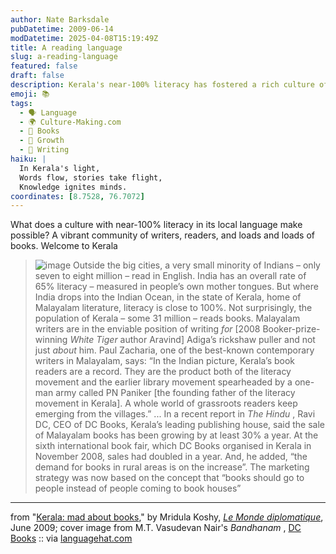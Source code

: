 ```yaml
---
author: Nate Barksdale
pubDatetime: 2009-06-14
modDatetime: 2025-04-08T15:19:49Z
title: A reading language
slug: a-reading-language
featured: false
draft: false
description: Kerala's near-100% literacy has fostered a rich culture of literature and reading, creating a vibrant community of writers and readers.
emoji: 📚
tags:
  - 🗣️ Language
  - 🌍 Culture-Making.com
  - 📖 Books
  - 🌱 Growth
  - 📝 Writing
haiku: |
  In Kerala's light,  
  Words flow, stories take flight,  
  Knowledge ignites minds.
coordinates: [8.7528, 76.7072]
---
```


What does a culture with near-100% literacy in its local language make possible? A vibrant community of writers, readers, and loads and loads of books. Welcome to Kerala

> ![image](http://culture-making.com/media/8124000611.jpg) Outside the big cities, a very small minority of Indians – only seven to eight million – read in English. India has an overall rate of 65% literacy – measured in people’s own mother tongues. But where India drops into the Indian Ocean, in the state of Kerala, home of Malayalam literature, literacy is close to 100%. Not surprisingly, the population of Kerala – some 31 million – reads books. Malayalam writers are in the enviable position of writing _for_ [2008 Booker-prize-winning _White Tiger_ author Aravind] Adiga’s rickshaw puller and not just _about_ him. Paul Zacharia, one of the best-known contemporary writers in Malayalam, says: “In the Indian picture, Kerala’s book readers are a record. They are the product both of the literacy movement and the earlier library movement spearheaded by a one-man army called PN Paniker [the founding father of the literacy movement in Kerala]. A whole world of grassroots readers keep emerging from the villages.” ... In a recent report in _The Hindu_ , Ravi DC, CEO of DC Books, Kerala’s leading publishing house, said the sale of Malayalam books has been growing by at least 30% a year. At the sixth international book fair, which DC Books organised in Kerala in November 2008, sales had doubled in a year. And, he added, “the demand for books in rural areas is on the increase”. The marketing strategy was now based on the concept that “books should go to people instead of people coming to book houses”

---

from "[Kerala: mad about books](http://mondediplo.com/2009/06/16kerala)," by Mridula Koshy, [_Le Monde diplomatique_](http://mondediplo.com/2009/06/16kerala), June 2009; cover image from M.T. Vasudevan Nair's _Bandhanam_ , [DC Books](https://www.google.com/search?q=%22DC%20Books%22%20dcbookshop.net) :: via [languagehat.com](http://www.languagehat.com/archives/003524.php)
